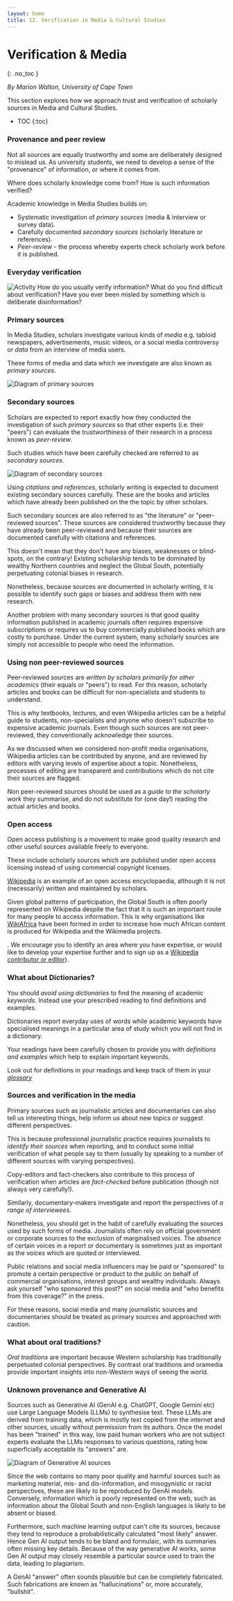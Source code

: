 ```yaml
---
layout: home
title: 12. Verification in Media & Cultural Studies
---
```

# Verification & Media
{: .no_toc }

*By Marion Walton, University of Cape Town*

This section explores how we approach trust and verification of scholarly sources in Media and Cultural Studies.

- TOC
{:toc}

### Provenance and peer review

Not all sources are equally trustworthy and some are deliberately designed to mislead us. 
As university students, we need to develop a sense of the "provenance" of information, 
or where it comes from.  

Where does scholarly knowledge come from? How is such information verified?

Academic knowledge in Media Studies builds on:
- Systematic investigation of *primary sources* (media & interview or survey data).
- Carefully documented *secondary sources* (scholarly literature or references).
- *Peer-review* - the process whereby experts check scholarly work before it is published.

### Everyday verification

![Activity](https://cdn.glitch.global/cf95248c-36c9-4c16-8fd1-053cbc9fd048/pencilpencil.svg?v=1739011370699 "small")
How do you usually verify information? What do you find difficult about verification? Have you ever been misled by something which is deliberate disinformation? 


### Primary sources

In Media Studies, scholars investigate various kinds of *media* e.g. tabloid newspapers, advertisements, 
music videos, or a social media controversy or *data* from an interview of media users.

These forms of media and data which we investigate are also known as *primary sources*.

![Diagram of primary sources](https://cdn.glitch.global/cd1cae68-6df1-4c12-8663-2f7bd0e4e521/Board001.png?v=1733988234352 "illustration")

### Secondary sources

Scholars are expected to report exactly how they conducted the investigation of such *primary sources* 
so that other experts (i.e. their "peers") can evaluate the trustworthiness of their research in a process known as *peer-review*.

Such studies which have been carefully checked are referred to as *secondary sources*.


![Diagram of secondary sources](https://cdn.glitch.global/cd1cae68-6df1-4c12-8663-2f7bd0e4e521/Board002.png?v=1733988237824 "illustration")


Using *citations and references*, scholarly writing is expected to document existing secondary sources carefully. 
These are the books and articles which have already been published on the the topic by other scholars.

Such secondary sources are also referred to as "the literature" or "peer-reviewed sources".
These sources are considered trustworthy because they have already been peer-reviewed and because 
their sources are documented carefully with citations and references.

This doesn't mean that they don't have any biases, weaknesses or blind-spots, on the contrary! Existing scholarship
tends to be dominated by wealthy Northern countries and neglect the Global South, potentially perpetuating colonial biases in research.

Nonetheless, because sources are documented in scholarly writing, it is possible to identify such gaps or biases and address them with new research. 

Another problem with many secondary sources is that good quality information published in academic journals often requires
expensive subscriptions or requires us to buy commercially published books which are costly to purchase. 
Under the current system, many scholarly sources are simply not accessible to people who need the information.

### Using non peer-reviewed sources

Peer-reviewed sources are *written by scholars primarily for other academics* (their equals or "peers") to read.
For this reason, scholarly articles and books can be difficult for non-specialists and students to understand.

This is why textbooks, lectures, and even Wikipedia articles can be a helpful guide to students, non-specialists and 
anyone who doesn't subscribe to expensive academic journals. 
Even though such sources are not peer-reviewed, they conventionally acknowledge their sources.

As we discussed when we considered non-profit media organisations, Wikipedia articles can be contributed by anyone, and are reviewed by editors with varying levels of expertise about 
a topic. Nonetheless, processes of editing are transparent and contributions which do not cite their sources are flagged.

Non peer-reviewed sources should be used as a *guide to the scholarly work* they summarise, 
and do not substitute for (one day!) reading the actual articles and books. 

### Open access 

Open access publishing is a movement to make good quality research and other useful sources available freely to everyone.

These include scholarly sources which are published under open access licensing instead of using commercial copyright licenses.

[Wikipedia](https://en.wikipedia.org) is an example of an open access encyclopaedia, although it is not (necessarily) written and maintained by scholars.

Given global patterns of participation, the Global South is often poorly represented on Wikipedia despite the fact that it is such 
an important route for many people to access information. This is why organisations like [WikiAfrica](https://meta.wikimedia.org/wiki/WikiAfrica) 
have been formed in order to increase how much African content is produced for Wikipedia and the Wikimedia projects.

.
We encourage you to identify an area where you have expertise, or would like to develop your expertise further
and to sign up as a [Wikipedia contributor or editor](https://en.wikipedia.org/wiki/Wikipedia:Contributing_to_Wikipedia)). 

### What about Dictionaries?

You should *avoid using dictionaries* to find the meaning of academic *keywords*.
Instead use your prescribed reading to find definitions and examples.

Dictionaries report everyday uses of words while academic keywords have specialised meanings in a particular area of study which you will not find in a dictionary. 

Your readings have been carefully chosen to provide you with *definitions and examples* which help to explain important keywords. 

Look out for definitions in your readings and keep track of them in your *[glossary](/posts/z_glossary/)*

### Sources and verification in the media

Primary sources such as journalistic articles and documentaries can also tell us interesting things, 
help inform us about new topics or suggest different perspectives.

This is because professional journalistic practice requires journalists to *identify their sources* when reporting, and to conduct some
initial verification of what people say to them (usually by speaking to a number of different sources with varying perspectives).

Copy-editors and fact-checkers also contribute to this process of verification when articles are *fact-checked* before publication (though not always very carefully!).

Similarly, documentary-makers investigate and report the perspectives of *a range of interviewees*. 

Nonetheless, you should get in the habit of carefully evaluating the sources used by such forms of media. 
Journalists often rely on official government or corporate sources to the exclusion of marginalised voices.
The *absence* of certain voices in a report or documentary is sometimes just as important as the voices which are quoted or interviewed.

Public relations and social media influencers may be paid or "sponsored" to promote a certain
perspective or product to the public on behalf of commercial organisations, interest groups and 
wealthy individuals. Always ask yourself "who sponsored this post?" on social media and "who benefits 
from this coverage?" in the press.

For these reasons, social media and many journalistic sources and documentaries should be treated as primary sources and approached with caution.

### What about oral traditions?

*Oral traditions* are important because Western scholarship has traditionally perpetuated colonial perspectives. 
By contrast oral traditions and oramedia provide important insights into non-Western ways of seeing the world.


### Unknown provenance and Generative AI

Sources such as Generative AI (GenAI e.g. ChatGPT, Google Gemini etc) use Large Language Models (LLMs) 
to synthesise text. These LLMs are derived from training data, which is mostly text copied from the 
internet and other sources, usually without permission from its authors. Once the model has been "trained" in this way,
low paid human workers who are not subject experts evaluate the LLMs responses to various questions, 
rating how superficially acceptable its "answers" are.

![Diagram of Generative AI sources](https://cdn.glitch.global/cd1cae68-6df1-4c12-8663-2f7bd0e4e521/Board003.png?v=1733988242117 "illustration")


Since the web contains so many poor quality and harmful sources such as marketing material, mis- and dis-information, 
and misogynistic or racist perspectives, these are likely to be reproduced by GenAI models. Conversely, information which is poorly
represented on the web, such as information about the Global South and non-English languages is likely to be absent or biased.

Furthermore, such machine learning output can't cite its sources, because they tend to reproduce a probabilistically calculated "most likely" answer. 
Hence Gen AI output tends to be bland and formulaic, with its summaries often missing key details.
Because of the way generative AI works, some Gen AI output may closely resemble a particular source used to train the data, 
leading to plagiarism.

A GenAI "answer" often sounds plausible but can be completely fabricated. Such fabrications are known as "hallucinations" or, more accurately, "bullshit".
